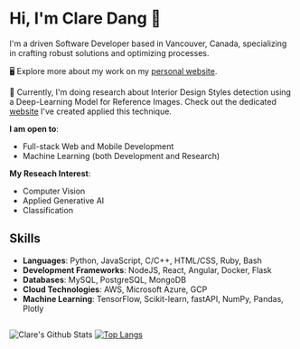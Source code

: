# Hi, I'm Clare Dang 🌱

I'm a driven Software Developer based in Vancouver, Canada, specializing in crafting robust solutions and optimizing processes.

🖥 Explore more about my work on my <a href="https://claredang.com/#/">personal website</a>.

🔭 Currently, I'm doing research about Interior Design Styles detection using a Deep-Learning Model for Reference Images. Check out the dedicated <a href="https://dream-home-com.onrender.com/#/">website</a> I've created applied this technique.

**I am open to**:

- Full-stack Web and Mobile Development
- Machine Learning (both Development and Research)

**My Reseach Interest**:

- Computer Vision
- Applied Generative AI
- Classification

## Skills

- **Languages**: Python, JavaScript, C/C++, HTML/CSS, Ruby, Bash
- **Development Frameworks**: NodeJS, React, Angular, Docker, Flask
- **Databases**: MySQL, PostgreSQL, MongoDB
- **Cloud Technologies**: AWS, Microsoft Azure, GCP
- **Machine Learning**: TensorFlow, Scikit-learn, fastAPI, NumPy, Pandas, Plotly

##

![Clare's Github Stats](https://github-readme-stats-pi-five-30.vercel.app/api?username=claredang&hide=issues,contribs&count_private=true&show_icons=true&theme=react)
[![Top Langs](https://github-readme-stats-pi-five-30.vercel.app/api/top-langs/?username=claredang&layout=compact&theme=react&langs_count=10)](https://github.com/anuraghazra/github-readme-stats)
